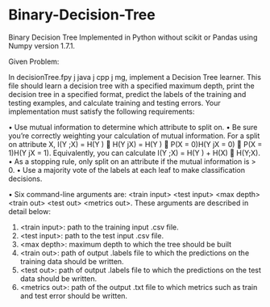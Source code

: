 # Binary-Decision-Tree
Binary Decision Tree Implemented in Python without scikit or Pandas using Numpy version 1.7.1.

Given Problem:

In decisionTree.fpy j java j cpp j mg, implement a Decision Tree learner. This file should learn a decision
tree with a specified maximum depth, print the decision tree in a specified format, predict the labels of the
training and testing examples, and calculate training and testing errors.
Your implementation must satisfy the following requirements:

• Use mutual information to determine which attribute to split on.
• Be sure you’re correctly weighting your calculation of mutual information. For a split on attribute X,
I(Y ;X) = H(Y ) 􀀀 H(Y jX) = H(Y ) 􀀀 P(X = 0)H(Y jX = 0) 􀀀 P(X = 1)H(Y jX = 1).
Equivalently, you can calculate I(Y ;X) = H(Y ) + H(X) 􀀀 H(Y;X).
• As a stopping rule, only split on an attribute if the mutual information is > 0.
• Use a majority vote of the labels at each leaf to make classification decisions.

• Six command-line arguments are: \<train input\> \<test input\> \<max depth\> \<train out\> \<test out\> \<metrics out\>. These arguments are described
in detail below:
1. \<train input\>: path to the training input .csv file.
2. \<test input\>: path to the test input .csv file.
3. \<max depth\>: maximum depth to which the tree should be built
4. \<train out\>: path of output .labels file to which the predictions on the training data should
be written.
5. \<test out\>: path of output .labels file to which the predictions on the test data should be
written.
6. \<metrics out\>: path of the output .txt file to which metrics such as train and test error should
be written.
